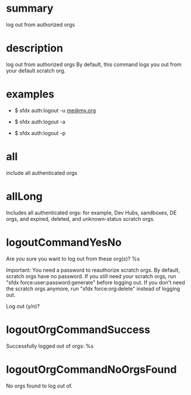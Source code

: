 # summary

log out from authorized orgs

# description

log out from authorized orgs
By default, this command logs you out from your default scratch org.

# examples

- $ sfdx auth:logout -u me@my.org

- $ sfdx auth:logout -a

- $ sfdx auth:logout -p

# all

include all authenticated orgs

# allLong

Includes all authenticated orgs: for example, Dev Hubs, sandboxes, DE orgs, and expired, deleted, and unknown-status scratch orgs.

# logoutCommandYesNo

Are you sure you want to log out from these org(s)?
%s

Important: You need a password to reauthorize scratch orgs. By default, scratch orgs have no password. If you still need your scratch orgs, run "sfdx force:user:password:generate" before logging out. If you don't need the scratch orgs anymore, run "sfdx force:org:delete" instead of logging out.

Log out (y/n)?

# logoutOrgCommandSuccess

Successfully logged out of orgs: %s

# logoutOrgCommandNoOrgsFound

No orgs found to log out of.

